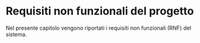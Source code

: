 # Requisiti non funzionali del progetto
Nel presente capitolo vengono riportati i requisiti non funzionali (RNF) del sistema.
